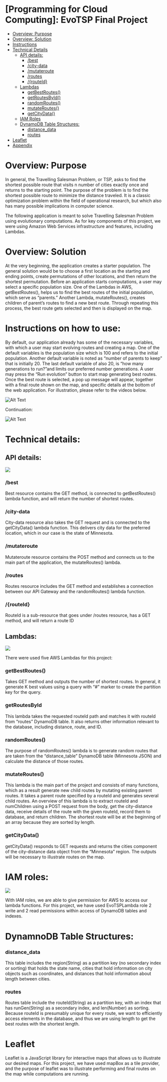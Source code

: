 # [Programming for Cloud Computing]: EvoTSP Final Project

- [Overview: Purpose](#purpose)
- [Overview: Solution](#solution)
- [Instructions](#instructions)
- [Technical Details](#technicaldetails)
    - [API details:](#apidetails)
        - [/best](#best)
        - [/city-data](#citydata)
        - [/mutateroute](#mutateroute)
        - [/routes](#routes)
        - [/{routeId}](#routeid)
    - [Lambdas](#lambdas)
        - [getBestRoutes()](#getbestroutes)
        - [getRoutesById()](#getroutesbyid)
        - [randomRoutes()](#randomroutes)
        - [mutateRoutes()](#mutateroutes)
        - [getCityData()](#getcitydata)
    - [IAM Roles](#iamroles)
    - [DynamoDB Table Structures:](#tables)
        - [distance_data](#distancedata)
        - [routes](#routes)
- [Leaflet](#leaflet)
- [Appendix](#Appendix)

<h1 id="purpose">Overview: Purpose </h1>

In general, the Travelling Salesman Problem, or TSP, asks to find the shortest possible route that visits n number of cities exactly once and returns to the starting point. The
purpose of the problem is to find the shortest possible route to minimize the distance traveled. It is a classic optimization problem within the field of operational research, but which also has many possible implications in computer science.

The following application is meant to solve Travelling Salesman Problem using
evolutionary computations. As for key components of this project, we were using
Amazon Web Services infrastructure and features, including Lambdas.

<h1 id="solution">Overview: Solution </h1>

At the very beginning, the application creates a starter population. The general solution
would be to choose a first location as the starting and ending points, create
permutations of other locations, and then return the shortest permutation. Before an
application starts computations, a user may select a specific population size. One of the
Lambdas in AWS, getBestRoutes(), helps us to find the best routes of the initial
population, which serve as “parents.” Another Lambda, mutateRoutes(), creates
children of parent’s routes to find a new best route. Through repeating this process, the
best route gets selected and then is displayed on the map.

<h1 id="instructions">Instructions on how to use:</h1>

By default, our application already has some of the necessary variables, with which a
user may start evolving routes and creating a map. One of the default variables is the
population size which is 100 and refers to the initial population. Another default variable
is noted as “number of parents to keep” that is initially 20. The last default variable of
also 20, is “how many generations to run?”and limits our preferred number generations.
A user may press the “Run evolution” button to start map generating best routes. Once
the best route is selected, a pop up message will appear, together with a final route
shown on the map, and specific details at the bottom of the web application. For
illustration, please refer to the videos below.

![Alt Text](https://media.giphy.com/media/7DXkUpjx1ehSVx00M6/giphy.gif)

Continuation:

![Alt Text](https://media.giphy.com/media/dQfASsna48eAGLYN6N/giphy.gif)

<h1 id="technicaldetails">Technical details:</h1>

## API details:

<IMG id="myImage" src="img/api.PNG" >

<style type="text/css">
    #myImage {
        display: block;
        margin-left: auto;
        margin-right: auto }
</style>

### **/best**

Best resource contains the GET method, is connected to getBestRoutes() lambda
function, and will return the number of shortest routes.

### **/city-data**

City-data resource also takes the GET request and is connected to the getCityData()
lambda function. This delivers city data for the preferred location, which in our case is
the state of Minnesota.

### **/mutateroute**

Mutateroute resource contains the POST method and connects us to the main part of
the application, the mutateRoutes() lambda.

### **/routes**
Routes resource includes the GET method and establishes a connection between our
API Gateway and the randomRoutes() lambda function.

### **/{routeId}**
RouteId is a sub-resource that goes under /routes resource, has a GET method, and
will return a route ID

## Lambdas:

<IMG id="myImage" src="img/awslambda.png" >
<style type="text/css">
    #myImage {
        display: block;
        margin-left: auto;
        margin-right: auto }
</style>

There were used five AWS Lambdas for this project:

### **getBestRoutes()**

Takes GET method and outputs the number of shortest routes. In general, it generate K
best values using a query with “#” marker to create the partition key for the query.

### **getRoutesById**

This lambda takes the requested routeId path and matches it with routeId from “routes”
DynamoDB table. It also returns other information relevant to the database, including
distance, route, and ID.

### **randomRoutes()**

The purpose of randomRoutes() lambda is to generate random routes that are taken
from the “distance_table” DynamoDB table (Minnesota JSON) and calculate the
distance of those routes.

### **mutateRoutes()**

This lambda is the main part of the project and consists of many functions, which as a
result generate new child routes by mutating existing parent routes. It takes a parent
route specified by a routeId and generates several child routes. An overview of this
lambda is to extract routeId and numChildren using a POST request from the body, get
the city-distance data, receive details of the route with the given routeId, record them to
database, and return children. The shortest route will be at the beginning of an array
because they are sorted by length.

### **getCityData()**

getCityData() responds to GET requests and returns the cities component of the
city-distance data object from the “Minnesota” region. The outputs will be
necessary to illustrate routes on the map.

<h1 id="iamroles">IAM roles: </h1>

<IMG id="myImage" src="img/awsiam.png" >
<style type="text/css">
    #myImage {
        display: block;
        margin-left: auto;
        margin-right: auto }
</style>

With IAM roles, we are able to give permission for AWS to access our lambda functions.
For this project, we have used EvoTSPLambda role 2 write and 2 read permissions
within access of DynamoDB tables and indexes.

<h1 id="tables">DynamnoDB Table Structures: </h1>

### **distance_data**

This table includes the region(String) as a partition key (no secondary index or sorting)
that holds the state name, cities that hold information on city objects such as
coordinates, and distances that hold information about length between cities.

### **routes**

Routes table include the routeId(String) as a partition key, with an index that has
runGen(String) as a secondary index, and len(Number) as sorting. Because routeId is
presumably unique for every route, we want to efficiently access elements in the
database, and thus we are using length to get the best routes with the shortest length.

<h1 id="leaflet">Leaflet </h1>

Leaflet is a JavaScript library for interactive maps that allows us to illustrate our desired
maps. For this project, we have used mapBox as a tile provider, and the purpose of
leaflet was to illustrate performing and final routes on the map while computations are
running.